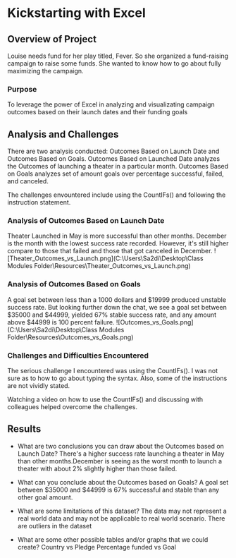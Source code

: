 # Kickstarting with Excel

## Overview of Project
Louise needs fund for her play titled, Fever. So she organized a fund-raising  campaign to raise some funds. She wanted to know how to go about fully maximizing the campaign.

### Purpose
To leverage the power of Excel in analyzing and visualizating campaign outcomes based on their launch dates and their funding goals


## Analysis and Challenges
There are two analysis conducted: Outcomes Based on Launch Date and Outcomes Based on Goals. Outcomes Based on Launched Date analyzes the Outcomes of launching a theater in a particular month. Outcomes Based on Goals analyzes set of amount goals over percentage successful, failed, and canceled.

The challenges envountered include using the CountIFs() and following the instruction statement. 

### Analysis of Outcomes Based on Launch Date
Theater Launched in May is more successful than other months. December is the month with the lowest success rate recorded. However, it's still higher compare to those that failed and those that got canceled in December. 
![Theater_Outcomes_vs_Launch.png](C:\Users\Sa2di\Desktop\Class Modules Folder\Resources\Theater_Outcomes_vs_Launch.png)

### Analysis of Outcomes Based on Goals
A goal set between less than a 1000 dollars and $19999 produced unstable success rate. But looking further down the chat, we see a goal set between $35000 and $44999, yielded 67% stable success rate, and any amount above $44999 is 100 percent failure.
![Outcomes_vs_Goals.png](C:\Users\Sa2di\Desktop\Class Modules Folder\Resources\Outcomes_vs_Goals.png)


### Challenges and Difficulties Encountered
The serious challenge I encountered was using the CountIFs(). I was not sure as to how to go about typing the syntax. Also, some of the instructions are not vividly stated. 

Watching a video on how to use the CountIFs() and discussing with colleagues helped overcome the challenges. 


## Results

- What are two conclusions you can draw about the Outcomes based on Launch Date?
There's a higher success rate launching a theater in May than other months.December is seeing as the worst month to launch a theater with about 2% slightly higher than those failed. 

- What can you conclude about the Outcomes based on Goals?
A goal set between $35000 and $44999 is 67% successful and stable than any other goal amount.

- What are some limitations of this dataset?
The data may not represent a real world data and may not be applicable to real world scenario. There are outliers in the dataset


- What are some other possible tables and/or graphs that we could create?
Country vs Pledge
Percentage funded vs Goal
